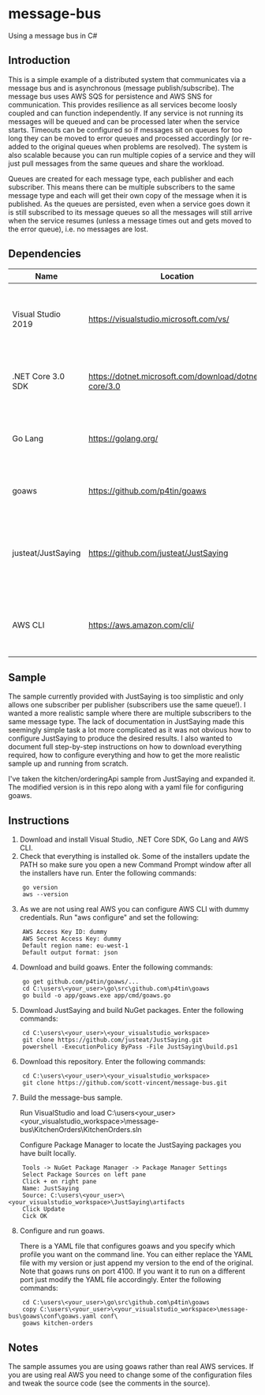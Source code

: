 # message-bus
Using a message bus in C#

## Introduction

This is a simple example of a distributed system that communicates via a message bus and is asynchronous (message publish/subscribe). The message bus uses AWS SQS for persistence and AWS SNS for communication. This provides resilience as all services become loosly coupled and can function independently. If any service is not running its messages will be queued and can be processed later when the service starts. Timeouts can be configured so if messages sit on queues for too long they can be moved to error queues and processed accordingly (or re-added to the original queues when problems are resolved). The system is also scalable because you can run multiple copies of a service and they will just pull messages from the same queues and share the workload.

Queues are created for each message type, each publisher and each subscriber. This means there can be multiple subscribers to the same message type and each will get their own copy of the message when it is published. As the queues are persisted, even when a service goes down it is still subscribed to its message queues so all the messages will still arrive when the service resumes (unless a message times out and gets moved to the error queue), i.e. no messages are lost.

## Dependencies

Name|Location|Description|Info
----|--------|-----------|----
Visual Studio 2019|https://visualstudio.microsoft.com/vs/|The IDE to build JustSaying and this sample|Supports .NET Core 3 (don't need Preview version)
.NET Core 3.0 SDK|https://dotnet.microsoft.com/download/dotnet-core/3.0|The latest version of .NET Core Runtime and SDK
Go Lang|https://golang.org/|The command-line environment to build goaws|Not needed if you want to use real AWS SNS/SQS
goaws|https://github.com/p4tin/goaws| An AWS SNS/SQS clone that runs locally|Written in Go
justeat/JustSaying|https://github.com/justeat/JustSaying|A light-weight message bus on top of AWS services (SNS and SQS)|Written in C#
AWS CLI|https://aws.amazon.com/cli/|Optional but useful for showing SNS topics and SQS queues|Works with our clone (goaws) service

## Sample

The sample currently provided with JustSaying is too simplistic and only allows one subscriber per publisher (subscribers use the same queue!). I wanted a more realistic sample where there are multiple subscribers to the same message type. The lack of documentation in JustSaying made this seemingly simple task a lot more complicated as it was not obvious how to configure JustSaying to produce the desired results. I also wanted to document full step-by-step instructions on how to download everything required, how to configure everything and how to get the more realistic sample up and running from scratch.

I've taken the kitchen/orderingApi sample from JustSaying and expanded it. The modified version is in this repo along with a yaml file for configuring goaws.

## Instructions

1. Download and install Visual Studio, .NET Core SDK, Go Lang and AWS CLI.
2. Check that everything is installed ok. Some of the installers update the PATH so make sure you open a new Command Prompt window after all the installers have run. Enter the following commands:
````
    go version
    aws --version
````
3. As we are not using real AWS you can configure AWS CLI with dummy credentials. Run "aws configure" and set the following:
````
    AWS Access Key ID: dummy
    AWS Secret Access Key: dummy
    Default region name: eu-west-1
    Default output format: json
````
4. Download and build goaws. Enter the following commands:
````
    go get github.com/p4tin/goaws/...
    cd C:\users\<your_user>\go\src\github.com\p4tin\goaws
    go build -o app/goaws.exe app/cmd/goaws.go
````
5. Download JustSaying and build NuGet packages. Enter the following commands:
````
    cd C:\users\<your_user>\<your_visualstudio_workspace>
    git clone https://github.com/justeat/JustSaying.git
    powershell -ExecutionPolicy ByPass -File JustSaying\build.ps1
````
6. Download this repository. Enter the following commands:
````
    cd C:\users\<your_user>\<your_visualstudio_workspace>
    git clone https://github.com/scott-vincent/message-bus.git
````
7. Build the message-bus sample.

   Run VisualStudio and load C:\users\<your_user>\<your_visualstudio_workspace>\message-bus\KitchenOrders\KitchenOrders.sln
   
   Configure Package Manager to locate the JustSaying packages you have built locally.
````
    Tools -> NuGet Package Manager -> Package Manager Settings
    Select Package Sources on left pane
    Click + on right pane
    Name: JustSaying
    Source: C:\users\<your_user>\<your_visualstudio_workspace>\JustSaying\artifacts
    Click Update
    Cick OK
````
8. Configure and run goaws.

   There is a YAML file that configures goaws and you specify which profile you want on the command line. You can either replace the YAML file with my version or just append my version to the end of the original. Note that goaws runs on port 4100. If you want it to run on a different port just modify the YAML file accordingly. Enter the following commands:
````
    cd C:\users\<your_user>\go\src\github.com\p4tin\goaws
    copy C:\users\<your_user>\<your_visualstudio_workspace>\message-bus\goaws\conf\goaws.yaml conf\
    goaws kitchen-orders
````
## Notes

The sample assumes you are using goaws rather than real AWS services. If you are using real AWS you need to change some of the configuration files and tweak the source code (see the comments in the source).
